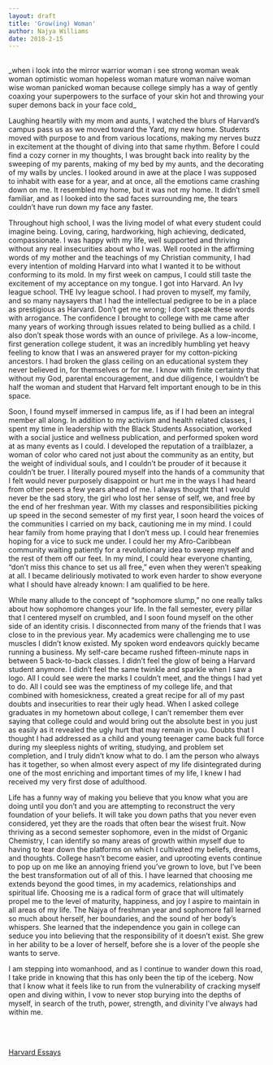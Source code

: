 ```yaml
---
layout: draft
title: 'Grow(ing) Woman'
author: Najya Williams
date: 2018-2-15
---
```

<br>
_when i look into the mirror  
warrior woman i see  
strong woman  
weak woman  
optimistic  woman  
hopeless woman  
mature woman  
naïve woman  
wise woman  
panicked woman  
because college simply has a way  
of gently coaxing your superpowers to the surface of your
skin  
hot   
and throwing your super demons back in your face  
cold_

<br>

Laughing heartily with my mom and aunts, I watched the blurs of Harvard’s campus pass us as we moved toward the Yard, my new home. Students moved with purpose to and from various locations, making my nerves buzz in excitement at the thought of diving into that same rhythm. Before I could find a cozy corner in my thoughts, I was brought back into reality by the sweeping of my parents, making of my bed by my aunts, and the decorating of my walls by uncles. I looked around in awe at the place I was supposed to inhabit with ease for a year, and at once, all the emotions came crashing down on me. It resembled my home, but it was not my home. It didn’t smell familiar, and as I looked into the sad faces surrounding me, the tears couldn’t have run down my face any faster.

Throughout high school, I was the living model of what every student could imagine being. Loving, caring, hardworking, high achieving, dedicated, compassionate. I was happy with my life, well supported and thriving without any real insecurities about who I was. Well rooted in the affirming words of my mother and the teachings of my Christian community, I had every intention of molding Harvard into what I wanted it to be without conforming to its mold. In my first week on campus, I could still taste the excitement of my acceptance on my tongue. I got into Harvard. An Ivy league school. THE Ivy league school. I had proven to myself, my family, and so many naysayers that I had the intellectual pedigree to be in a place as prestigious as Harvard. Don’t get me wrong; I don’t speak these words with arrogance. The confidence I brought to college with me came after many years of working through issues related to being bullied as a child. I also don’t speak those words with an ounce of privilege. As a low-income, first generation college student, it was an incredibly humbling yet heavy feeling to know that I was an answered prayer for my cotton-picking ancestors. I had broken the glass ceiling on an educational system they never believed in, for themselves or for me. I know with finite certainty that without my God, parental encouragement, and due diligence, I wouldn’t be half the woman and student that Harvard felt important enough to be in this space.

Soon, I found myself immersed in campus life, as if I had been an integral member all along. In addition to my activism and health related classes, I spent my time in leadership with the Black Students Association, worked with a social justice and wellness publication, and performed spoken word at as many events as I could. I developed the reputation of a trailblazer, a woman of color who cared not just about the community as an entity, but the weight of individual souls, and I couldn’t be prouder of it because it couldn’t be truer. I literally poured myself into the hands of a community that I felt would never purposely disappoint or hurt me in the ways I had heard from other peers a few years ahead of me. I always thought that I would never be the sad story, the girl who lost her sense of self, we, and free by the end of her freshman year. With my classes and responsibilities picking up speed in the second semester of my first year, I soon heard the voices of the communities I carried on my back, cautioning me in my mind. I could hear family from home praying that I don’t mess up. I could hear frenemies hoping for a vice to suck me under. I could her my Afro-Caribbean community waiting patiently for a revolutionary idea to sweep myself and the rest of them off our feet. In my mind, I could hear everyone chanting, “don’t miss this chance to set us all free,” even when they weren’t speaking at all. I became deliriously motivated to work even harder to show everyone what I should have already known: I am qualified to be here.

While many allude to the concept of “sophomore slump,” no one really talks about how sophomore changes your life. In the fall semester, every pillar that I centered myself on crumbled, and I soon found myself on the other side of an identity crisis. I disconnected from many of the friends that I was close to in the previous year. My academics were challenging me to use muscles I didn’t know existed. My spoken word endeavors quickly became running a business. My self-care became rushed fifteen-minute naps in between 5 back-to-back classes. I didn’t feel the glow of being a Harvard student anymore. I didn’t feel the same twinkle and sparkle when I saw a logo. All I could see were the marks I couldn’t meet, and the things I had yet to do. All I could see was the emptiness of my college life, and that combined with homesickness, created a great recipe for all of my past doubts and insecurities to rear their ugly head. When I asked college graduates in my hometown about college, I can’t remember them ever saying that college could and would bring out the absolute best in you just as easily as it revealed the ugly hurt that may remain in you. Doubts that I thought I had addressed as a child and young teenager came back full force during my sleepless nights of writing, studying, and problem set completion, and I truly didn’t know what to do. I am the person who always has it together, so when almost every aspect of my life disintegrated during one of the most enriching and important times of my life, I knew I had received my very first dose of adulthood.

Life has a funny way of making you believe that you know what you are doing until you don’t and you are attempting to reconstruct the very foundation of your beliefs. It will take you down paths that you never even considered, yet they are the roads that often bear the wisest fruit. Now thriving as a second semester sophomore, even in the midst of Organic Chemistry, I can identify so many areas of growth within myself due to having to tear down the platforms on which I cultivated my beliefs, dreams, and thoughts. College hasn’t become easier, and uprooting events continue to pop up on me like an annoying friend you’ve grown to love, but I’ve been the best transformation out of all of this. I have learned that choosing me extends beyond the good times, in my academics, relationships and spiritual life. Choosing me is a radical form of grace that will ultimately propel me to the level of maturity, happiness, and joy I aspire to maintain in all areas of my life. The Najya of freshman year and sophomore fall learned so much about herself, her boundaries, and the sound of her body’s whispers. She learned that the independence you gain in college can seduce you into believing that the responsibility of it doesn’t exist. She grew in her ability to be a lover of herself, before she is a lover of the people she wants to serve.

I am stepping into womanhood, and as I continue to wander down this road, I take pride in knowing that this has only been the tip of the iceberg. Now that I know what it feels like to run from the vulnerability of cracking myself open and diving within, I vow to never stop burying into the depths of myself, in search of the truth, power, strength, and divinity I’ve always had within me.


<br><br>

<a href="https://drive.google.com/file/d/1hVTJCKklIhMPa5k6qMBggeUlUiV0kVKt/view" target="_blank">Harvard Essays</a>
